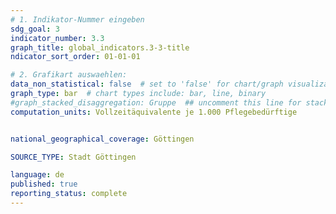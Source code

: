```yaml
---
# 1. Indikator-Nummer eingeben 
sdg_goal: 3
indicator_number: 3.3
graph_title: global_indicators.3-3-title
ndicator_sort_order: 01-01-01

# 2. Grafikart auswaehlen: 
data_non_statistical: false  # set to 'false' for chart/graph visualization 
graph_type: bar  # chart types include: bar, line, binary 
#graph_stacked_disaggregation: Gruppe  ## uncomment this line for stacked bars. eplace 'Geschlecht' with the field of aggregation. 
computation_units: Vollzeitäquivalente je 1.000 Pflegebedürftige


national_geographical_coverage: Göttingen

SOURCE_TYPE: Stadt Göttingen

language: de   
published: true 
reporting_status: complete
---
```

